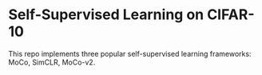 # Self-Supervised Learning on CIFAR-10 
This repo implements three popular self-supervised learning frameworks: MoCo, SimCLR, MoCo-v2.